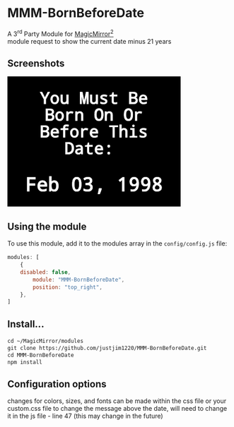# MMM-BornBeforeDate
A 3<sup>rd</sup> Party Module for <a href=https://github.com/MichMich/MagicMirror/tree/developMagicMirror>MagicMirror<sup>2</sup></a><br>
module request to show the current date minus 21 years

## Screenshots

![ScreenShot](https://github.com/justjim1220/MMM-BornBeforeDate/blob/master/Screenshot%20(38).png)

## Using the module

To use this module, add it to the modules array in the `config/config.js` file:
````javascript
modules: [
	{
    disabled: false,
		module: "MMM-BornBeforeDate",
		position: "top_right",
	},
]
````
## Install...
```
cd ~/MagicMirror/modules
git clone https://github.com/justjim1220/MMM-BornBeforeDate.git
cd MMM-BornBeforeDate
npm install
```

## Configuration options

changes for colors, sizes, and fonts can be made within the css file or your custom.css file
to change the message above the date, will need to change it in the js file - line 47
(this may change in the future)

